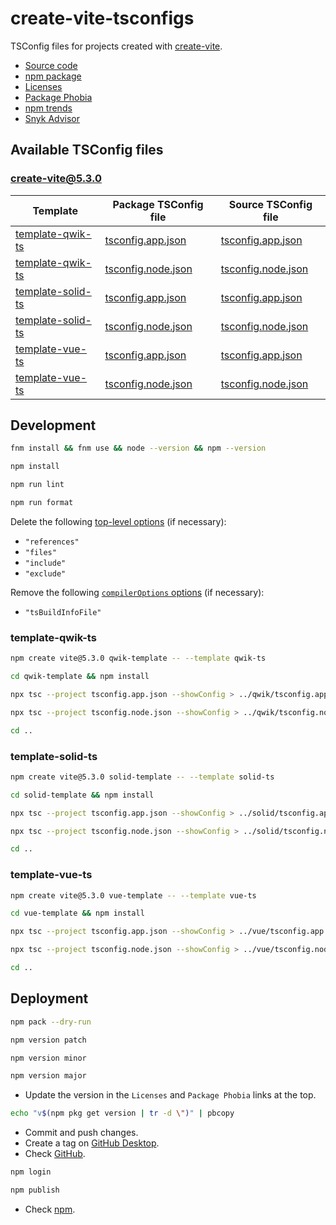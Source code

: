 # create-vite-tsconfigs

TSConfig files for projects created with [create-vite](https://www.npmjs.com/package/create-vite).

- [Source code](https://github.com/joaopalmeiro/create-vite-tsconfigs)
- [npm package](https://www.npmjs.com/package/create-vite-tsconfigs)
- [Licenses](https://licenses.dev/npm/create-vite-tsconfigs/0.2.0)
- [Package Phobia](https://packagephobia.com/result?p=create-vite-tsconfigs@0.2.0)
- [npm trends](https://npmtrends.com/create-vite-tsconfigs)
- [Snyk Advisor](https://snyk.io/advisor/npm-package/create-vite-tsconfigs)

## Available TSConfig files

### [create-vite@5.3.0](https://www.npmjs.com/package/create-vite/v/5.3.0)

| Template                                                                                                            | Package TSConfig file                          | Source TSConfig file                                                                                                                    |
| ------------------------------------------------------------------------------------------------------------------- | ---------------------------------------------- | --------------------------------------------------------------------------------------------------------------------------------------- |
| [template-qwik-ts](https://github.com/vitejs/vite/tree/create-vite%405.3.0/packages/create-vite/template-qwik-ts)   | [tsconfig.app.json](qwik/tsconfig.app.json)    | [tsconfig.app.json](https://github.com/vitejs/vite/blob/create-vite%405.3.0/packages/create-vite/template-qwik-ts/tsconfig.app.json)    |
| [template-qwik-ts](https://github.com/vitejs/vite/tree/create-vite%405.3.0/packages/create-vite/template-qwik-ts)   | [tsconfig.node.json](qwik/tsconfig.node.json)  | [tsconfig.node.json](https://github.com/vitejs/vite/blob/create-vite%405.3.0/packages/create-vite/template-qwik-ts/tsconfig.node.json)  |
| [template-solid-ts](https://github.com/vitejs/vite/tree/create-vite%405.3.0/packages/create-vite/template-solid-ts) | [tsconfig.app.json](solid/tsconfig.app.json)   | [tsconfig.app.json](https://github.com/vitejs/vite/blob/create-vite%405.3.0/packages/create-vite/template-solid-ts/tsconfig.app.json)   |
| [template-solid-ts](https://github.com/vitejs/vite/tree/create-vite%405.3.0/packages/create-vite/template-solid-ts) | [tsconfig.node.json](solid/tsconfig.node.json) | [tsconfig.node.json](https://github.com/vitejs/vite/blob/create-vite%405.3.0/packages/create-vite/template-solid-ts/tsconfig.node.json) |
| [template-vue-ts](https://github.com/vitejs/vite/tree/create-vite%405.3.0/packages/create-vite/template-vue-ts)     | [tsconfig.app.json](vue/tsconfig.app.json)     | [tsconfig.app.json](https://github.com/vitejs/vite/blob/create-vite%405.3.0/packages/create-vite/template-vue-ts/tsconfig.app.json)     |
| [template-vue-ts](https://github.com/vitejs/vite/tree/create-vite%405.3.0/packages/create-vite/template-vue-ts)     | [tsconfig.node.json](vue/tsconfig.node.json)   | [tsconfig.node.json](https://github.com/vitejs/vite/blob/create-vite%405.3.0/packages/create-vite/template-vue-ts/tsconfig.node.json)   |

## Development

```bash
fnm install && fnm use && node --version && npm --version
```

```bash
npm install
```

```bash
npm run lint
```

```bash
npm run format
```

Delete the following [top-level options](https://www.typescriptlang.org/tsconfig#extends) (if necessary):

- `"references"`
- `"files"`
- `"include"`
- `"exclude"`

Remove the following [`compilerOptions` options](https://www.typescriptlang.org/tsconfig) (if necessary):

- `"tsBuildInfoFile"`

### template-qwik-ts

```bash
npm create vite@5.3.0 qwik-template -- --template qwik-ts
```

```bash
cd qwik-template && npm install
```

```bash
npx tsc --project tsconfig.app.json --showConfig > ../qwik/tsconfig.app.json
```

```bash
npx tsc --project tsconfig.node.json --showConfig > ../qwik/tsconfig.node.json
```

```bash
cd ..
```

### template-solid-ts

```bash
npm create vite@5.3.0 solid-template -- --template solid-ts
```

```bash
cd solid-template && npm install
```

```bash
npx tsc --project tsconfig.app.json --showConfig > ../solid/tsconfig.app.json
```

```bash
npx tsc --project tsconfig.node.json --showConfig > ../solid/tsconfig.node.json
```

```bash
cd ..
```

### template-vue-ts

```bash
npm create vite@5.3.0 vue-template -- --template vue-ts
```

```bash
cd vue-template && npm install
```

```bash
npx tsc --project tsconfig.app.json --showConfig > ../vue/tsconfig.app.json
```

```bash
npx tsc --project tsconfig.node.json --showConfig > ../vue/tsconfig.node.json
```

```bash
cd ..
```

## Deployment

```bash
npm pack --dry-run
```

```bash
npm version patch
```

```bash
npm version minor
```

```bash
npm version major
```

- Update the version in the `Licenses` and `Package Phobia` links at the top.

```bash
echo "v$(npm pkg get version | tr -d \")" | pbcopy
```

- Commit and push changes.
- Create a tag on [GitHub Desktop](https://github.blog/2020-05-12-create-and-push-tags-in-the-latest-github-desktop-2-5-release/).
- Check [GitHub](https://github.com/joaopalmeiro/create-vite-tsconfigs/tags).

```bash
npm login
```

```bash
npm publish
```

- Check [npm](https://www.npmjs.com/package/create-vite-tsconfigs).
